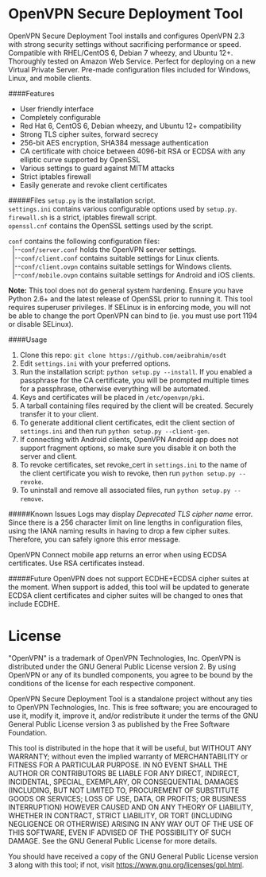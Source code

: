 OpenVPN Secure Deployment Tool
=======
OpenVPN Secure Deployment Tool installs and configures OpenVPN 2.3 with strong security settings without sacrificing performance or speed. Compatible with RHEL/CentOS 6, Debian 7 wheezy, and Ubuntu 12+. Thoroughly tested on Amazon Web Service. Perfect for deploying on a new Virtual Private Server. Pre-made configuration files included for Windows, Linux, and mobile clients. 

####Features
* User friendly interface
* Completely configurable
* Red Hat 6, CentOS 6, Debian wheezy, and Ubuntu 12+ compatibility
* Strong TLS cipher suites, forward secrecy
* 256-bit AES encryption, SHA384 message authentication
* CA certificate with choice between 4096-bit RSA or ECDSA with any elliptic curve supported by OpenSSL
* Various settings to guard against MITM attacks
* Strict iptables firewall
* Easily generate and revoke client certificates

#####Files
`setup.py` is the installation script.<br>
`settings.ini` contains various configurable options used by `setup.py`.<br>
`firewall.sh` is a strict, iptables firewall script.<br> 
`openssl.cnf` contains the OpenSSL settings used by the script.<br>

`conf` contains the following configuration files:<br>
&nbsp;&nbsp;|--`conf/server.conf` holds the OpenVPN server settings.<br>
&nbsp;&nbsp;|--`conf/client.conf` contains suitable settings for Linux clients.<br>
&nbsp;&nbsp;|--`conf/client.ovpn` contains suitable settings for Windows clients.<br>
&nbsp;&nbsp;|--`conf/mobile.ovpn` contains suitable settings for Android and iOS clients.

**Note:** This tool does not do general system hardening. Ensure you have Python 2.6+ and the latest release of OpenSSL prior to running it. This tool requires superuser privileges. If SELinux is in enforcing mode, you will not be able to change the port OpenVPN can bind to (ie. you must use port 1194 or disable SELinux).

####Usage
1. Clone this repo: `git clone https://github.com/aeibrahim/osdt`
2. Edit `settings.ini` with your preferred options.
3. Run the installation script: `python setup.py --install`. If you enabled a passphrase for the CA certificate, you will be prompted multiple times for a passphrase, otherwise everything will be automated.
4. Keys and certificates will be placed in `/etc/openvpn/pki`.
5. A tarball containing files required by the client will be created. Securely transfer it to your client. 
6. To generate additional client certificates, edit the client section of `settings.ini` and then run `python setup.py --client-gen`.
7. If connecting with Android clients, OpenVPN Android app does not support fragment options, so make sure you disable it on both the server and client.
8. To revoke certificates, set revoke_cert in `settings.ini` to the name of the client certificate you wish to revoke, then run `python setup.py --revoke`.
9. To uninstall and remove all associated files, run `python setup.py --remove`.

#####Known Issues
Logs may display *Deprecated TLS cipher name* error. Since there is a 256 character limit on line lengths in configuration files, using the IANA naming results in having to drop a few cipher suites. Therefore, you can safely ignore this error message.

OpenVPN Connect mobile app returns an error when using ECDSA certificates. Use RSA certificates instead.

#####Future
OpenVPN does not support ECDHE+ECDSA cipher suites at the moment. When support is added, this tool will be updated to generate ECDSA client certificates and cipher suites will be changed to ones that include ECDHE.

License
=======
"OpenVPN" is a trademark of OpenVPN Technologies, Inc. OpenVPN is distributed under the GNU General Public License version 2. By using OpenVPN or any of its bundled components, you agree to be bound by the conditions of the license for each respective component.

OpenVPN Secure Deployment Tool is a standalone project without any ties to OpenVPN Technologies, Inc. This is free software; you are encouraged to use it, modify it, improve it, and/or redistribute it under the terms of the GNU General Public License version 3 as published by the Free Software Foundation.

This tool is distributed in the hope that it will be useful, but WITHOUT ANY WARRANTY; without even the implied warranty of MERCHANTABILITY or FITNESS FOR A PARTICULAR PURPOSE. IN NO EVENT SHALL THE AUTHOR OR CONTRIBUTORS BE LIABLE FOR ANY DIRECT, INDIRECT, INCIDENTAL, SPECIAL, EXEMPLARY, OR CONSEQUENTIAL DAMAGES (INCLUDING, BUT NOT LIMITED TO, PROCUREMENT OF SUBSTITUTE GOODS OR SERVICES; LOSS OF USE, DATA, OR PROFITS; OR BUSINESS INTERRUPTION) HOWEVER CAUSED AND ON ANY THEORY OF LIABILITY, WHETHER IN CONTRACT, STRICT LIABILITY, OR TORT (INCLUDING NEGLIGENCE OR OTHERWISE) ARISING IN ANY WAY OUT OF THE USE OF THIS SOFTWARE, EVEN IF ADVISED OF THE POSSIBILITY OF SUCH DAMAGE. See the GNU General Public License for more details.

You should have received a copy of the GNU General Public License version 3 along with this tool; if not, visit
https://www.gnu.org/licenses/gpl.html.
